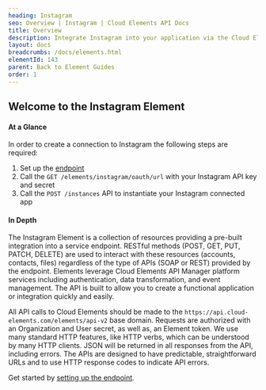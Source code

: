 ```yaml
---
heading: Instagram
seo: Overview | Instagram | Cloud Elements API Docs
title: Overview
description: Integrate Instagram into your application via the Cloud Elements APIs.
layout: docs
breadcrumbs: /docs/elements.html
elementId: 143
parent: Back to Element Guides
order: 1
---
```


## Welcome to the Instagram Element


#### At a Glance

In order to create a connection to Instagram the following steps are required:

1. Set up the [endpoint](instagram-endpoint-setup.html)
2. Call the `GET /elements/instagram/oauth/url` with your Instagram API key and secret
3. Call the `POST /instances` API to instantiate your Instagram connected app

#### In Depth

The Instagram Element is a collection of resources providing a pre-built integration into a service endpoint. RESTful methods (POST, GET, PUT, PATCH, DELETE) are used to interact with these resources (accounts, contacts, files) regardless of the type of APIs (SOAP or REST) provided by the endpoint. Elements leverage Cloud Elements API Manager platform services including authentication, data transformation, and event management.  The API is built to allow you to create a functional application or integration quickly and easily.

All API calls to Cloud Elements should be made to the `https://api.cloud-elements.com/elements/api-v2` base domain. Requests are authorized with an Organization and User secret, as well as, an Element token.  We use many standard HTTP features, like HTTP verbs, which can be understood by many HTTP clients. JSON will be returned in all responses from the API, including errors. The APIs are designed to have predictable, straightforward URLs and to use HTTP response codes to indicate API errors.

Get started by [setting up the endpoint](instagram-endpoint-setup.html).
